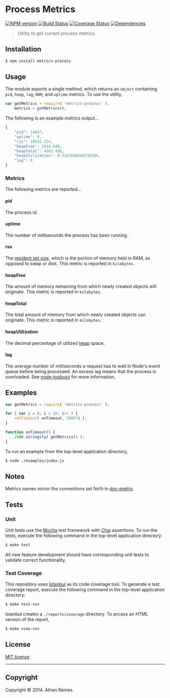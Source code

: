 Process Metrics
===============
[![NPM version][npm-image]][npm-url] [![Build Status][travis-image]][travis-url] [![Coverage Status][coveralls-image]][coveralls-url] [![Dependencies][dependencies-image]][dependencies-url]

> Utility to get current process metrics.


## Installation

``` bash
$ npm install metrics-process
```

## Usage

The module exports a single method, which returns an `object` containing `pid`, `heap`, `lag`, `RAM`, and `uptime` metrics. To use the utility,

``` javascript
var getMetrics = require( 'metrics-process' ),
	metrics = getMetrics();
```

The following is an example metrics output...

``` javascript
{
	"pid": 14847,
	"uptime": 0,
	"rss": 10932.224,
	"heapFree": 1934.048,
	"heapTotal": 4083.456,
	"heapUtilization": 0.5263698200739766,
	"lag": 0
}
```



### Metrics

The following metrics are reported...


#### pid

The process id.


#### uptime

The number of milliseconds the process has been running.


#### rss

The [resident set size](http://en.wikipedia.org/wiki/Resident_set_size), which is the portion of memory held in RAM, as opposed to swap or disk. This metric is reported in `kilobytes`.


#### heapFree

The amount of memory remaining from which newly created objects will originate. This metric is reported in `kilobytes`.


#### heapTotal

The total amount of memory from which newly created objects can originate. This metric is reported in `kilobytes`.


#### heapUtilization

The decimal percentage of utilized [heap](http://en.wikipedia.org/wiki/Memory_management) space.


#### lag

The average number of milliseconds a request has to wait in Node's event queue before being processed. An excess lag means that the process is overloaded. See [node-toobusy](https://github.com/lloyd/node-toobusy) for more information.


## Examples

``` javascript
var getMetrics = require( 'metrics-process' );

for ( var i = 0; i < 10; i++ ) {
	setTimeout( onTimeout, 1000*i );
}

function onTimeout() {
	JSON.stringify( getMetrics() );
}
```

To run an example from the top-level application directory,

``` bash
$ node ./examples/index.js
```


## Notes

Metrics names mirror the conventions set forth in [doc-metrix](https://github.com/doc-metrix).



## Tests

### Unit

Unit tests use the [Mocha](http://visionmedia.github.io/mocha) test framework with [Chai](http://chaijs.com) assertions. To run the tests, execute the following command in the top-level application directory:

``` bash
$ make test
```

All new feature development should have corresponding unit tests to validate correct functionality.


### Test Coverage

This repository uses [Istanbul](https://github.com/gotwarlost/istanbul) as its code coverage tool. To generate a test coverage report, execute the following command in the top-level application directory:

``` bash
$ make test-cov
```

Istanbul creates a `./reports/coverage` directory. To access an HTML version of the report,

``` bash
$ make view-cov
```



## License

[MIT license](http://opensource.org/licenses/MIT). 


---
## Copyright

Copyright &copy; 2014. Athan Reines.


[npm-image]: http://img.shields.io/npm/v/metrics-process.svg
[npm-url]: https://npmjs.org/package/metrics-process

[travis-image]: http://img.shields.io/travis/kgryte/node-metrics-process/master.svg
[travis-url]: https://travis-ci.org/kgryte/node-metrics-process

[coveralls-image]: https://img.shields.io/coveralls/kgryte/node-metrics-process/master.svg
[coveralls-url]: https://coveralls.io/r/kgryte/node-metrics-process?branch=master

[dependencies-image]: http://img.shields.io/david/kgryte/node-metrics-process.svg
[dependencies-url]: https://david-dm.org/kgryte/node-metrics-process

[dev-dependencies-image]: http://img.shields.io/david/dev/kgryte/node-metrics-process.svg
[dev-dependencies-url]: https://david-dm.org/dev/kgryte/node-metrics-process

[github-issues-image]: http://img.shields.io/github/issues/kgryte/node-metrics-process.svg
[github-issues-url]: https://github.com/kgryte/node-metrics-process/issues